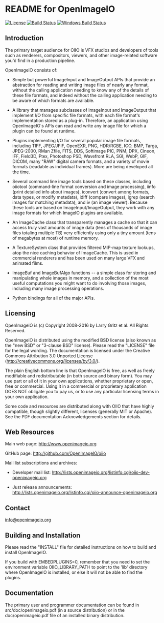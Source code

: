 README for OpenImageIO
======================

[![License](https://img.shields.io/badge/license-BSD%203--Clause-blue.svg?style=flat-square)](https://github.com/OpenImageIO/oiio/blob/master/LICENSE)
[![Build Status](https://travis-ci.org/OpenImageIO/oiio.svg?branch=master)](https://travis-ci.org/OpenImageIO/oiio)
[![Windows Build Status](https://ci.appveyor.com/api/projects/status/a0l32ti7gcoergtf/branch/master?svg=true)](https://ci.appveyor.com/api/projects/status/a0l32ti7gcoergtf/branch/master)



Introduction
------------

The primary target audience for OIIO is VFX studios and developers of
tools such as renderers, compositors, viewers, and other image-related
software you'd find in a production pipeline.

OpenImageIO consists of:

* Simple but powerful ImageInput and ImageOutput APIs that provide
  an abstraction for reading and writing image files of nearly any
  format, without the calling application needing to know any of the
  details of these file formats, and indeed without the calling 
  application needing to be aware of which formats are available.

* A library that manages subclasses of ImageInput and ImageOutput that
  implement I/O from specific file formats, with each file format's
  implementation stored as a plug-in.  Therefore, an application using
  OpenImageIO's APIs can read and write any image file for which a
  plugin can be found at runtime.

* Plugins implementing I/O for several popular image file formats,
  including TIFF, JPEG/JFIF, OpenEXR, PNG, HDR/RGBE, ICO, BMP, Targa,
  JPEG-2000, RMan Zfile, FITS, DDS, Softimage PIC, PNM, DPX, Cineon,
  IFF, Field3D, Ptex, Photoshop PSD, Wavefront RLA, SGI, WebP, GIF,
  DICOM, many "RAW" digital camera formats, and a variety of movie
  formats (readable as individual frames).  More are being developed
  all the time.

* Several command line image tools based on these classes, including
  oiiotool (command-line format conversion and image processing), iinfo
  (print detailed info about images), iconvert (convert among formats,
  data types, or modify metadata), idiff (compare images), igrep (search
  images for matching metadata), and iv (an image viewer). Because these
  tools are based on ImageInput/ImageOutput, they work with any image
  formats for which ImageIO plugins are available.

* An ImageCache class that transparently manages a cache so that it
  can access truly vast amounts of image data (tens of thousands of
  image files totaling multiple TB) very efficiently using only a tiny
  amount (tens of megabytes at most) of runtime memory.

* A TextureSystem class that provides filtered MIP-map texture
  lookups, atop the nice caching behavior of ImageCache.  This is used
  in commercial renderers and has been used on many large VFX and
  animated films.

* ImageBuf and ImageBufAlgo functions -- a simple class for storing
  and manipulating whole images in memory, and a collection of the
  most useful computations you might want to do involving those images,
  including many image processing operations.

* Python bindings for all of the major APIs.



Licensing
---------

OpenImageIO is (c) Copyright 2008-2016 by Larry Gritz et al.
All Rights Reserved.

OpenImageIO is distributed using the modified BSD license (also known as
the "new BSD" or "3-clause BSD" license).  Please read the "LICENSE"
file for the legal wording.  The documentation is licensed under the
Creative Commons Attribution 3.0 Unported License
(http://creativecommons.org/licenses/by/3.0/).

The plain English bottom line is that OpenImageIO is free, as well as
freely modifiable and redistributable (in both source and binary form).
You may use part or all of it in your own applications, whether
proprietary or open, free or commercial.  Using it in a commercial or
proprietary application DOES NOT obligate you to pay us, or to use any
particular licensing terms in your own application.

Some code and resources are distributed along with OIIO that have highly
compatible, though slightly different, licenses (generally MIT or Apache).
See the PDF documentation Acknowledgements section for details.



Web Resources
-------------

Main web page:      http://www.openimageio.org

GitHub page:        http://github.com/OpenImageIO/oiio

Mail list subscriptions and archives:

* Developer mail list: http://lists.openimageio.org/listinfo.cgi/oiio-dev-openimageio.org

* Just release announcements: http://lists.openimageio.org/listinfo.cgi/oiio-announce-openimageio.org



Contact
-------

info@openimageio.org



Building and Installation
-------------------------

Please read the "INSTALL" file for detailed instructions on how to
build and install OpenImageIO.

If you build with EMBEDPLUGINS=0, remember that you need to set the
environment variable OIIO_LIBRARY_PATH to point to the 'lib' directory where
OpenImageIO is installed, or else it will not be able to find the plugins.


Documentation
-------------

The primary user and programmer documentation can be found in
src/doc/openimageio.pdf (in a source distribution) or in the
doc/openimageio.pdf file of an installed binary distribution.
